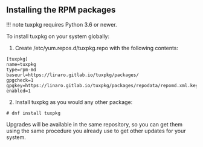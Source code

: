 ## Installing the RPM packages 


!!! note
    tuxpkg requires Python 3.6 or newer.


To install tuxpkg on your system globally:

1. Create /etc/yum.repos.d/tuxpkg.repo with the following contents:

```shell
[tuxpkg]
name=tuxpkg
type=rpm-md
baseurl=https://linaro.gitlab.io/tuxpkg/packages/
gpgcheck=1
gpgkey=https://linaro.gitlab.io/tuxpkg/packages/repodata/repomd.xml.key
enabled=1
```

2. Install tuxpkg as you would any other package:

```shell
# dnf install tuxpkg
```

Upgrades will be available in the same repository, so you can get them using the same procedure you already use to get other updates for your system.
